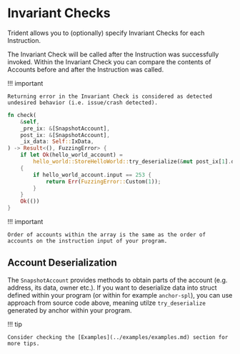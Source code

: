 # Invariant Checks


Trident allows you to (optionally) specify Invariant Checks for each Instruction.

The Invariant Check will be called after the Instruction was successfully invoked. Within the Invariant Check you can compare the contents of Accounts before and after the Instruction was called.

!!! important

    Returning error in the Invariant Check is considered as detected undesired behavior (i.e. issue/crash detected).

```rust
fn check(
    &self,
    _pre_ix: &[SnapshotAccount],
    post_ix: &[SnapshotAccount],
    _ix_data: Self::IxData,
) -> Result<(), FuzzingError> {
    if let Ok(hello_world_account) =
        hello_world::StoreHelloWorld::try_deserialize(&mut post_ix[1].data())
    {
        if hello_world_account.input == 253 {
            return Err(FuzzingError::Custom(1));
        }
    }
    Ok(())
}
```

!!! important

    Order of accounts within the array is the same as the order of accounts on the instruction input of your program.


## Account Deserialization

The `SnapshotAccount` provides methods to obtain parts of the account (e.g. address, its data, owner etc.). If you want to deserialize data into struct defined within your program (or within for example `anchor-spl`), you can use approach from source code above, meaning utilze `try_deserialize` generated by anchor within your program.



!!! tip

    Consider checking the [Examples](../examples/examples.md) section for more tips.
